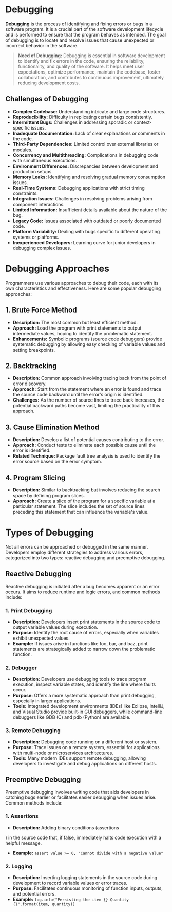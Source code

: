 # Debugging
**Debugging** is the process of identifying and fixing errors or bugs in a software program. It is a crucial part of the software development lifecycle and is performed to ensure that the program behaves as intended. The goal of debugging is to locate and resolve issues that cause unexpected or incorrect behavior in the software.

> **Need of Debugging:** Debugging is essential in software development to identify and fix errors in the code, ensuring the reliability, functionality, and quality of the software. It helps meet user expectations, optimize performance, maintain the codebase, foster collaboration, and contributes to continuous improvement, ultimately reducing development costs.

## Challenges of Debugging
- **Complex Codebase:** Understanding intricate and large code structures.
- **Reproducibility:** Difficulty in replicating certain bugs consistently.
- **Intermittent Bugs:** Challenges in addressing sporadic or context-specific issues.
- **Inadequate Documentation:** Lack of clear explanations or comments in the code.
- **Third-Party Dependencies:** Limited control over external libraries or modules.
- **Concurrency and Multithreading:** Complications in debugging code with simultaneous executions.
- **Environment Differences:** Discrepancies between development and production setups.
- **Memory Leaks:** Identifying and resolving gradual memory consumption issues.
- **Real-Time Systems:** Debugging applications with strict timing constraints.
- **Integration Issues:** Challenges in resolving problems arising from component interactions.
- **Limited Information:** Insufficient details available about the nature of the bug.
- **Legacy Code:** Issues associated with outdated or poorly documented code.
- **Platform Variability:** Dealing with bugs specific to different operating systems or platforms.
- **Inexperienced Developers:** Learning curve for junior developers in debugging complex issues.

# Debugging Approaches

Programmers use various approaches to debug their code, each with its own characteristics and effectiveness. Here are some popular debugging approaches:

## 1. Brute Force Method

- **Description:** The most common but least efficient method.
- **Approach:** Load the program with print statements to output intermediate values, hoping to identify the problematic statement.
- **Enhancements:** Symbolic programs (source code debuggers) provide systematic debugging by allowing easy checking of variable values and setting breakpoints.

## 2. Backtracking

- **Description:** Common approach involving tracing back from the point of error discovery.
- **Approach:** Start from the statement where an error is found and trace the source code backward until the error's origin is identified.
- **Challenges:** As the number of source lines to trace back increases, the potential backward paths become vast, limiting the practicality of this approach.

## 3. Cause Elimination Method

- **Description:** Develop a list of potential causes contributing to the error.
- **Approach:** Conduct tests to eliminate each possible cause until the error is identified.
- **Related Technique:** Package fault tree analysis is used to identify the error source based on the error symptom.

## 4. Program Slicing

- **Description:** Similar to backtracking but involves reducing the search space by defining program slices.
- **Approach:** Create a slice of the program for a specific variable at a particular statement. The slice includes the set of source lines preceding this statement that can influence the variable's value.

# Types of Debugging

Not all errors can be approached or debugged in the same manner. Developers employ different strategies to address various errors, categorized into two types: reactive debugging and preemptive debugging.

## Reactive Debugging

Reactive debugging is initiated after a bug becomes apparent or an error occurs. It aims to reduce runtime and logic errors, and common methods include:

### 1. Print Debugging

- **Description:** Developers insert print statements in the source code to output variable values during execution.
- **Purpose:** Identify the root cause of errors, especially when variables exhibit unexpected values.
- **Example:** If issues arise in functions like foo, bar, and baz, print statements are strategically added to narrow down the problematic function.

### 2. Debugger

- **Description:** Developers use debugging tools to trace program execution, inspect variable states, and identify the line where faults occur.
- **Purpose:** Offers a more systematic approach than print debugging, especially in larger applications.
- **Tools:** Integrated development environments (IDEs) like Eclipse, IntelliJ, and Visual Studio provide built-in GUI debuggers, while command-line debuggers like GDB (C) and pdb (Python) are available.

### 3. Remote Debugging

- **Description:** Debugging code running on a different host or system.
- **Purpose:** Trace issues on a remote system, essential for applications with multi-node or microservices architectures.
- **Tools:** Many modern IDEs support remote debugging, allowing developers to investigate and debug applications on different hosts.

## Preemptive Debugging

Preemptive debugging involves writing code that aids developers in catching bugs earlier or facilitates easier debugging when issues arise. Common methods include:

### 1. Assertions

- **Description:** Adding binary conditions (assertions

) in the source code that, if false, immediately halts code execution with a helpful message.
- **Example:** `assert value >= 0, "Cannot divide with a negative value"`

### 2. Logging

- **Description:** Inserting logging statements in the source code during development to record variable values or error traces.
- **Purpose:** Facilitates continuous monitoring of function inputs, outputs, and potential errors.
- **Example:** `log.info("Persisting the item {} Quantity {}".format(item, quantity))`